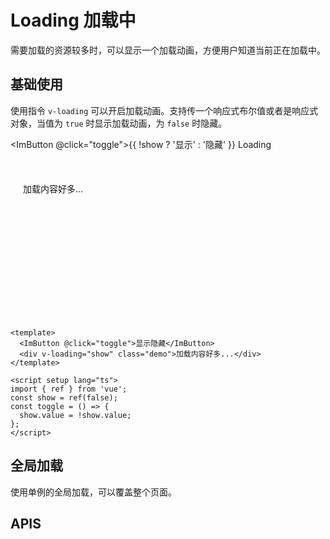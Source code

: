 # Loading 加载中

需要加载的资源较多时，可以显示一个加载动画，方便用户知道当前正在加载中。

<script setup lang="ts">
  import { ref } from 'vue'
 
  const show = ref(false)

  const toggle = () => {
    show.value = !show.value;
  }

</script>

<style scoped>
  .demo {
    height: 200px;
    width: 100%;
    background-color: var(--im-rgb-color-3);
    border-radius: 4px;
    padding: 20px;
  }
</style>

## 基础使用

使用指令 `v-loading` 可以开启加载动画。支持传一个响应式布尔值或者是响应式对象，当值为 `true` 时显示加载动画，为 `false` 时隐藏。

<ImButton @click="toggle">{{ !show ? '显示' : '隐藏' }} Loading</ImButton>
<br />
<br />

<div class="demo" v-loading="show">
 加载内容好多...
</div>

```vue
<template>
  <ImButton @click="toggle">显示隐藏</ImButton>
  <div v-loading="show" class="demo">加载内容好多...</div>
</template>

<script setup lang="ts">
import { ref } from 'vue';
const show = ref(false);
const toggle = () => {
  show.value = !show.value;
};
</script>
```

## 全局加载

使用单例的全局加载，可以覆盖整个页面。

## APIS
